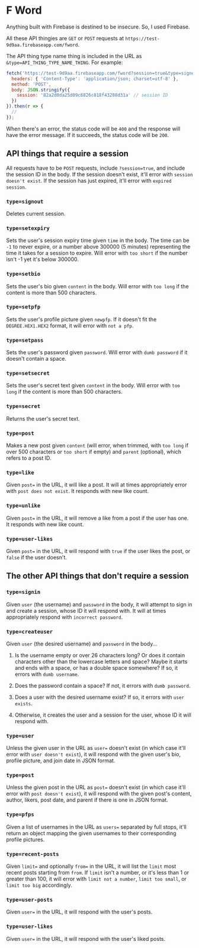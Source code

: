 # F Word

Anything built with Firebase is destined to be insecure. So, I used Firebase.

All these API thingies are `GET` or `POST` requests at `https://test-9d9aa.firebaseapp.com/fword`.

The API thing type name thing is included in the URL as `&type=API_THING_TYPE_NAME_THING`. For example:

```js
fetch('https://test-9d9aa.firebaseapp.com/fword?session=true&type=signout', {
  headers: { 'Content-Type': 'application/json; charset=utf-8' },
  method: 'POST',
  body: JSON.stringify({
    session: '82a2d0da25d09c6826c818f43288d31a' // session ID
  })
}).then(r => {
  //
});
```

When there's an error, the status code will be `400` and the response will have the error message. If it succeeds, the status code will be `200`.

## API things that require a session

All requests have to be `POST` requests, include `?session=true`, and include the session ID in the body. If the session doesn't exist, it'll error with `session doesn't exist`. If the session has just expired, it'll error with `expired session`.

### `type=signout`

Deletes current session.

### `type=setexpiry`

Sets the user's session expiry time given `time` in the body. The time can be `-1` to never expire, or a number above 300000 (5 minutes) representing the time it takes for a session to expire. Will error with `too short` if the number isn't -1 yet it's below 300000.

### `type=setbio`

Sets the user's bio given `content` in the body. Will error with `too long` if the content is more than 500 characters.

### `type=setpfp`

Sets the user's profile picture given `newpfp`. If it doesn't fit the `DEGREE.HEX1.HEX2` format, it will error with `not a pfp`.

### `type=setpass`

Sets the user's password given `password`. Will error with `dumb password` if it doesn't contain a space.

### `type=setsecret`

Sets the user's secret text given `content` in the body. Will error with `too long` if the content is more than 500 characters.

### `type=secret`

Returns the user's secret text.

### `type=post`

Makes a new post given `content` (will error, when trimmed, with `too long` if over 500 characters or `too short` if empty) and `parent` (optional), which refers to a post ID.

### `type=like`

Given `post=` in the URL, it will like a post. It will at times appropriately error with `post does not exist`. It responds with new like count.

### `type=unlike`

Given `post=` in the URL, it will remove a like from a post if the user has one. It responds with new like count.

### `type=user-likes`

Given `post=` in the URL, it will respond with `true` if the user likes the post, or `false` if the user doesn't.

## The other API things that don't require a session

### `type=signin`

Given `user` (the username) and `password` in the body, it will attempt to sign in and create a session, whose ID it will respond with. It will at times appropriately respond with `incorrect password`.

### `type=createuser`

Given `user` (the desired username) and `password` in the body...

1. Is the username empty or over 26 characters long? Or does it contain characters other than the lowercase letters and space? Maybe it starts and ends with a space, or has a double space somewhere? If so, it errors with `dumb username`.

2. Does the password contain a space? If not, it errors with `dumb password`.

3. Does a user with the desired username exist? If so, it errors with `user exists`.

4. Otherwise, it creates the user and a session for the user, whose ID it will respond with.

### `type=user`

Unless the given user in the URL as `user=` doesn't exist (in which case it'll error with `user doesn't exist`), it will respond with the given user's bio, profile picture, and join date in JSON format.

### `type=post`

Unless the given post in the URL as `post=` doesn't exist (in which case it'll error with `post doesn't exist`), it will respond with the given post's content, author, likers, post date, and parent if there is one in JSON format.

### `type=pfps`

Given a list of usernames in the URL as `users=` separated by full stops, it'll return an object mapping the given usernames to their corresponding profile pictures.

### `type=recent-posts`

Given `limit=` and optionally `from=` in the URL, it will list the `limit` most recent posts starting from `from`. If `limit` isn't a number, or it's less than 1 or greater than 100, it will error with `limit not a number`, `limit too small`, or `limit too big` accordingly.

### `type=user-posts`

Given `user=` in the URL, it will respond with the user's posts.

### `type=user-likes`

Given `user=` in the URL, it will respond with the user's liked posts.

